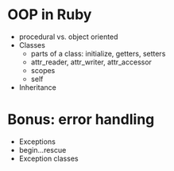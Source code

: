 # OOP in Ruby

- procedural vs. object oriented
- Classes
    + parts of a class: initialize, getters, setters
    + attr_reader, attr_writer, attr_accessor
    + scopes
    + self
- Inheritance

# Bonus: error handling

- Exceptions
- begin...rescue
- Exception classes
